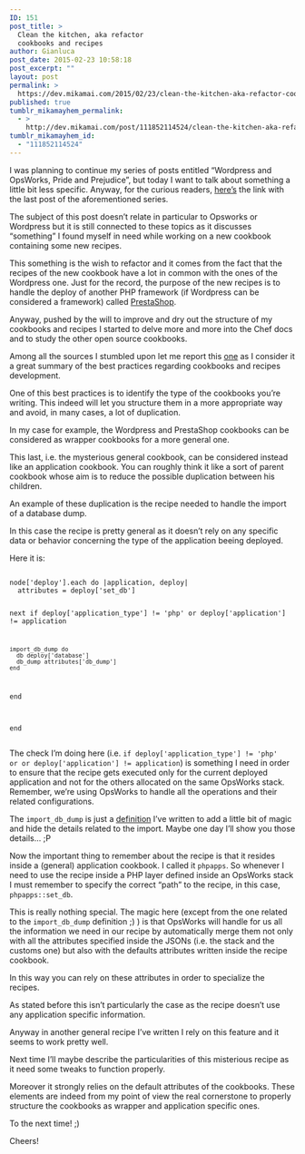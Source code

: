 ```yaml
---
ID: 151
post_title: >
  Clean the kitchen, aka refactor
  cookbooks and recipes
author: Gianluca
post_date: 2015-02-23 10:58:18
post_excerpt: ""
layout: post
permalink: >
  https://dev.mikamai.com/2015/02/23/clean-the-kitchen-aka-refactor-cookbooks-and-2/
published: true
tumblr_mikamayhem_permalink:
  - >
    http://dev.mikamai.com/post/111852114524/clean-the-kitchen-aka-refactor-cookbooks-and
tumblr_mikamayhem_id:
  - "111852114524"
---
```

<p>I was planning to continue my series of posts entitled “Wordpress and OpsWorks, Pride and Prejudice”, but today I want to talk about something a little bit less specific. Anyway, for the curious readers, <a href="http://dev.mikamai.com/post/108731475409/wordpress-and-opsworks-pride-and-prejudice">here’s</a> the link with the last post of the aforementioned series.</p><p>The subject of this post doesn’t relate in particular to Opsworks or Wordpress but it is still connected to these topics as it discusses “something” I found myself in need while working on a new cookbook containing some new recipes.</p><p>This something is the wish to refactor and it comes from the fact that the recipes of the new cookbook have a lot in common with the ones of the Wordpress one. Just for the record, the purpose of the new recipes is to handle the deploy of another PHP framework (if Wordpress can be considered a framework) called <a href="https://www.prestashop.com/">PrestaShop</a>.</p><p>Anyway, pushed by the will to improve and dry out the structure of my cookbooks and recipes I started to delve more and more into the Chef docs and to study the other open source cookbooks.</p><p>Among all the sources I stumbled upon let me report this <a href="http://www.prashantrajan.com/posts/2013/06/leveling-up-chef-best-practices/">one</a> as I consider it a great summary of the best practices regarding cookbooks and recipes development.</p><p>One of this best practices is to identify the type of the cookbooks you’re writing. This indeed will let you structure them in a more appropriate way and avoid, in many cases, a lot of duplication.</p><p>In my case for example, the Wordpress and PrestaShop cookbooks can be considered as wrapper cookbooks for a more general one.</p><p>This last, i.e. the mysterious general cookbook, can be considered instead like an application cookbook. You can roughly think it like a sort of parent cookbook whose aim is to reduce the possible duplication between his children.</p><p>An example of these duplication is the recipe needed to handle the import of a database dump.</p><p>In this case the recipe is pretty general as it doesn’t rely on any specific data or behavior concerning the type of the application beeing deployed. <br /></p><p>Here it is:</p><pre>
<code>
node['deploy'].each do |application, deploy|  
  attributes = deploy['set_db']
  
  next if deploy['application_type'] != 'php' or deploy['application'] != application
    
    import_db_dump do
      db deploy['database']
      db_dump attributes['db_dump']
    end
  
  end
  
end
</code>
</pre>
<p>The check I&rsquo;m doing here (i.e. <code>if deploy['application_type'] != 'php' or or deploy['application'] != application</code>) is something I need in order to ensure that the recipe gets executed only for the current deployed application and not for the others allocated on the same OpsWorks stack. Remember, we&rsquo;re using OpsWorks to handle all the operations and their related configurations.<br /></p><p>The <code>import_db_dump</code> is just a <a href="http://docs.chef.io/definitions.html">definition</a> I&rsquo;ve written to add a little bit of magic and hide the details related to the import. Maybe one day I&rsquo;ll show you those details&hellip; ;P<br /></p><p>Now the important thing to remember about the recipe is that it resides inside a (general) application cookbook. I called it <code>phpapps</code>. So whenever I need to use the recipe inside a PHP layer defined inside an OpsWorks stack I must remember to specify the correct &ldquo;path&rdquo; to the recipe, in this case, <code>phpapps::set_db</code>.</p><p>This is really nothing special. The magic here (except from the one related to the <code>import_db_dump</code> definition ;) ) is that OpsWorks will handle for us all the information we need in our recipe by automatically merge them not only with all the attributes specified inside the JSONs (i.e. the stack and the customs one) but also with the defaults attributes written inside the recipe cookbook.</p><p>In this way you can rely on these attributes in order to specialize the recipes.</p><p>As stated before this isn&rsquo;t particularly the case as the recipe doesn&rsquo;t use any application specific information.<br /></p><p>Anyway in another general recipe I&rsquo;ve written I rely on this feature and it seems to work pretty well.</p><p>Next time I’ll maybe describe the particularities of this misterious recipe as it need some tweaks to function properly.</p><p>Moreover it strongly relies on the default attributes of the cookbooks. These elements are indeed from my point of view the real cornerstone to properly structure the cookbooks as wrapper and application specific ones.</p><p>To the next time! ;)</p><p>Cheers!</p>